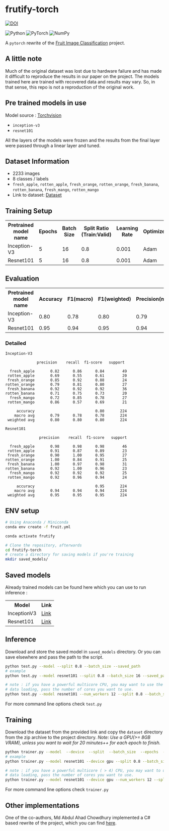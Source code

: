# frutify-torch

[![DOI](https://img.shields.io/badge/DOI-10.4018%2FIJSI.2019100103-green?style=flat-square)](https://www.igi-global.com/gateway/article/236206)

<img alt="Python" src="https://img.shields.io/badge/python-%2314354C.svg?style=for-the-badge&logo=python&logoColor=white"/> <img alt="PyTorch" src="https://img.shields.io/badge/PyTorch-%23EE4C2C.svg?style=for-the-badge&logo=PyTorch&logoColor=white" /> <img alt="NumPy" src="https://img.shields.io/badge/numpy-%23013243.svg?style=for-the-badge&logo=numpy&logoColor=white" /> 


A `pytorch` rewrite of the [Fruit Image Classification](https://github.com/ShawonAshraf/Fruit-Image-Classification) project.

## A little note
Much of the original dataset was lost due to hardware failure and has made it difficult to reproduce the results in our
paper on the project. The models trained here are trained with recovered data and results may vary. So, in that sense, this 
repo is not a reproduction of the original work.

## Pre trained models in use
Model source : [Torchvision](https://pytorch.org/vision/stable/models.html)

- `inception-v3`
- `resnet101`

All the layers of the models were frozen and the results from the final layer were passed through a linear layer and 
tuned.


## Dataset Information
- 2233 images
- 8 classes / labels
- `fresh_apple`, `rotten_apple`, `fresh_orange`, `rotten_orange`, `fresh_banana`, `rotten_banana`, `fresh_mango`, `rotten_mango`
- Link to dataset: [Dataset](https://1drv.ms/u/s!AvaDN9CoqMWhidF_QP41wcJMlQWkSA?e=NKU9J1)

## Training Setup
<table>
    <tr>
        <th>Pretrained model name</th>
        <th>Epochs</th>
        <th>Batch Size</th>
        <th>Split Ratio (Train:Valid)</th>
        <th>Learning Rate</th>
        <th>Optimizer</th>
    </tr>

<tr>
    <td>Inception-V3</td>
    <td>5</td>
    <td>16</td>
    <td>0.8</td>
    <td>0.001</td>
    <td>Adam</td>
</tr>

<tr>
    <td>Resnet101</td>
    <td>5</td>
    <td>16</td>
    <td>0.8</td>
    <td>0.001</td>
    <td>Adam</td>
</tr>

    
</table>


## Evaluation
<table>

<tr>
    <th>Pretrained model name</th>
    <th>Accuracy</th>
    <th>F1(macro)</th>
    <th>F1(weighted)</th>
    <th>Precision(macro)</th>
    <th>Precision(weighted)</th>
    <th>Recall(macro)</th>
    <th>Recall(weighted)</th>
</tr>

<tr>
    <td>Inception-V3</td>
    <td>0.80</td>
    <td>0.78</td>
    <td>0.80</td>
    <td>0.79</td>
    <td>0.80</td>
    <td>0.78</td>
    <td>0.80</td>
</tr>

<tr>
    <td>Resnet101</td>
    <td>0.95</td>
    <td>0.94</td>
    <td>0.95</td>
    <td>0.94</td>
    <td>0.95</td>
    <td>0.94</td>
    <td>0.95</td>
</tr>

</table>

### Detailed

```text
Inception-V3

              precision    recall  f1-score   support

  fresh_apple       0.82      0.86      0.84        49
 rotten_apple       0.69      0.55      0.61        20
 fresh_orange       0.85      0.92      0.88        24
rotten_orange       0.79      0.81      0.80        27
 fresh_banana       0.92      0.92      0.92        36
rotten_banana       0.71      0.75      0.73        20
  fresh_mango       0.72      0.85      0.78        27
 rotten_mango       0.86      0.57      0.69        21

     accuracy                           0.80       224
    macro avg       0.79      0.78      0.78       224
 weighted avg       0.80      0.80      0.80       224

```

```text
Resnet101

               precision    recall  f1-score   support

  fresh_apple       0.98      0.98      0.98        46
 rotten_apple       0.91      0.87      0.89        23
 fresh_orange       0.90      1.00      0.95        27
rotten_orange       1.00      0.84      0.91        25
 fresh_banana       1.00      0.97      0.98        31
rotten_banana       0.92      1.00      0.96        23
  fresh_mango       0.92      0.92      0.92        25
 rotten_mango       0.92      0.96      0.94        24

     accuracy                           0.95       224
    macro avg       0.94      0.94      0.94       224
 weighted avg       0.95      0.95      0.95       224

```

## ENV setup

```bash
# Using Anaconda / Miniconda
conda env create -f fruit.yml

conda activate frutify

# Clone the repository, afterwards
cd frutify-torch
# create a directory for saving models if you're training
mkdir saved_models/ 
```

## Saved models
Already trained models can be found here which you can 
use to run inference : 

<table>
<tr>
    <th>Model</th>
    <th>Link</th>
</tr>


<tr>
    <td>InceptionV3</td>
    <td>
        <a href="https://github.com/ShawonAshraf/frutify-torch/releases/download/pre1/inception-v3_5_16_0.001_1626740279.94928.ckpt">
            Link
        </a>
    </td>
</tr>

<tr>
    <td>Resnet101</td>
    <td>
        <a href="https://github.com/ShawonAshraf/frutify-torch/releases/download/pre1/resnet101_5_16_0.001_1626743414.734695.ckpt">
            Link
        </a>
    </td>
</tr>
</table>

## Inference
Download and store the saved model in `saved_models` directory. Or you can save elsewhere and pass the path to the script.
```bash
python test.py --model --split 0.8 --batch_size --saved_path
# example
python test.py --model resnet101 --split 0.8 --batch_size 16 --saved_path "saved_models/resnet101_5_16_0.001_1626743414.734695.ckpt"

# note : if you have a powerful multicore CPU, you may want to use the --num_workers option to speed up
# data loading, pass the number of cores you want to use.
python test.py --model resnet101 --num_workers 12 --split 0.8 --batch_size 16 --saved_path "saved_models/resnet101_5_16_0.001_1626743414.734695.ckpt"
```

For more command line options check `test.py`

## Training

Download the dataset from the provided link and copy the `dataset` directory from the zip archive to the project directory.
 _Note: Use a GPU(>= 8GB VRAM), unless you want to wait for 20 minutes++ for each epoch to finish._

```bash
python trainer.py --model  --device  --split  --batch_size  --epochs  --lr 
# example
python trainer.py --model resnet101 --device gpu --split 0.8 --batch_size 16 --epochs 5 --lr 1e-3

# note : if you have a powerful multicore ( > 4) CPU, you may want to use the --num_workers option to speed up
# data loading, pass the number of cores you want to use.
python trainer.py --model resnet101 --device gpu --num_workers 12 --split 0.8 --batch_size 16 --epochs 5 --lr 1e-3
```
For more command line options check `trainer.py`

## Other implementations
One of the co-authors, Md Abdul Ahad Chowdhury implemented a C# based rewrite of the project, which you can find 
[here](https://github.com/maacpiash/Connery).